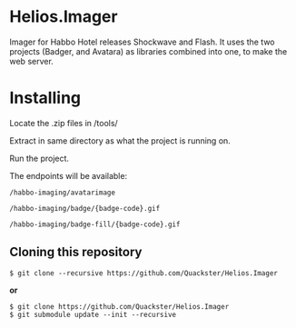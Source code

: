 # Helios.Imager
 Imager for Habbo Hotel releases Shockwave and Flash. It uses the two projects (Badger, and Avatara) as libraries combined into one, to make the web server.

# Installing

Locate the .zip files in /tools/

Extract in same directory as what the project is running on.

Run the project.

The endpoints will be available:

``/habbo-imaging/avatarimage``

``/habbo-imaging/badge/{badge-code}.gif``

``/habbo-imaging/badge-fill/{badge-code}.gif``

## Cloning this repository

```
$ git clone --recursive https://github.com/Quackster/Helios.Imager
```

**or**

```
$ git clone https://github.com/Quackster/Helios.Imager
$ git submodule update --init --recursive

